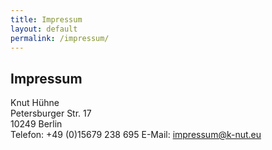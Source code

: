 ```yaml
---
title: Impressum 
layout: default
permalink: /impressum/
---
```


## Impressum
Knut Hühne  
Petersburger Str. 17  
10249 Berlin  
Telefon: +49 (0)15679 238 695
E-Mail: impressum@k-nut.eu
